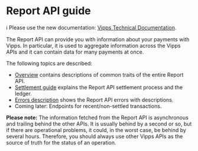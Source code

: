 <!-- START_METADATA
---
title: Introduction
sidebar_label: API guide
sidebar_position: 30
pagination_prev: Null
pagination_next: Null
---
END_METADATA -->

# Report API guide

<!-- START_COMMENT -->

ℹ️ Please use the new documentation:
[Vipps Technical Documentation](https://vippsas.github.io/vipps-developer-docs/docs/APIs/report-api).

<!-- END_COMMENT -->

The Report API can provide you with information about your payments with Vipps. In particular, it is used to
aggregate information across the Vipps APIs and it can contain data for many
payments at once.

The following topics are described:

- [Overview](overview.md) contains descriptions of common traits of the entire Report API.
- [Settlement guide](settlement.md) explains the Report API settlement process and the ledger.
- [Errors description](errors.md) shows the Report API errors with descriptions.
- Coming later: Endpoints for recent/non-settled transactions.

**Please note:** The information fetched from the Report API is
asynchronous and trailing behind the other APIs. It is usually behind
by a second or so, but if there are operational problems, it could, in the worst
case, be behind by several hours. Therefore, you should always use other
Vipps APIs as the source of truth for the status of an operation.

